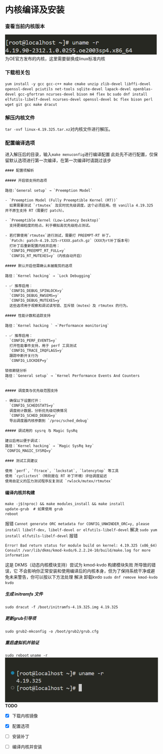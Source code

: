 # 内核编译及安装
### 查看当前内核版本
![alt text](image-10.png)
为OE官方发布的内核，这里需要替换成linux标准内核
### 下载相关包
`yum install -y gcc gcc-c++ make cmake unzip zlib-devel libffi-devel openssl-devel pciutils net-tools sqlite-devel lapack-devel openblas-devel gcc-gfortran ncurses-devel bison m4 flex bc`
`sudo dnf install elfutils-libelf-devel ncurses-devel openssl-devel bc flex bison perl wget git gcc make dracut`
### 解压内核文件
`tar -xvf linux-4.19.325.tar.xz`对内核文件进行解压。
### 配置编译选项
进入解压后的目录，输入`make menuconfig`进行编译配置
此处先不进行配置，仅保留默认选项进行第一次编译，在第一次编译时请跳过该步

```
#### 配置项解析

##### 开启锁支持的选项

路径:`General setup` → `Preemption Model`

- `Preemption Model (Fully Preemptible Kernel (RT))`
  如果需要测试 `rtmutex` 及实时优先级调度，这个必须启用。但 vanilla 4.19.325 并不原生支持 RT（需要打 patch）。

- `Preemptible Kernel (Low-Latency Desktop)`
  支持更细粒度的抢占，利于模拟高优先级抢占测试。

- 若打算使用`rtmutex`进行测试，需要打 PREEMPT-RT 补丁。
  `Patch: patch-4.19.325-rtXXX.patch.gz`（XXX为rt补丁版本号）
  打补丁后重新配置内核并启用：
  `CONFIG_PREEMPT_RT_FULL=y`
  `CONFIG_RT_MUTEXES=y`（内核自动开启）

##### 默认开启但需确认未被裁剪的选项

路径：`Kernel hacking` → `Lock Debugging`

- ✅ 推荐启用：
  `CONFIG_DEBUG_SPINLOCK=y`
  `CONFIG_DEBUG_RWSEMS=y`
  `CONFIG_DEBUG_MUTEXES=y`
  这些选项用于观察和调试读写锁、互斥锁（mutex）及 rtmutex 的行为。

##### 性能计数和追踪支持

路径：`Kernel hacking ` →`Performance monitoring`

- ✅ 推荐启用：
  `CONFIG_PERF_EVENTS=y`
  打开性能事件支持，用于 perf 工具测试
  `CONFIG_TRACE_IRQFLAGS=y`
  跟踪中断开关行为
  `CONFIG_LOCKDEP=y`

锁依赖链分析
路径：`General setup` → `Kernel Performance Events And Counters
`

##### 调度类与优先级范围支持

- 确保以下设置打开：
  `CONFIG_SCHEDSTATS=y`
  调度统计数据，分析优先级切换情况
  `CONFIG_SCHED_DEBUG=y`
  导出调度器内核参数到 `/proc/sched_debug`

##### 调试用的 sysrq 与 Magic SysRq

建议启用以便于调试：
路径：`Kernel hacking` → `Magic SysRq key`
`CONFIG_MAGIC_SYSRQ=y`

#### 测试工具建议

使用 `perf`, `ftrace`, `lockstat`, `latencytop` 等工具
使用 `cyclictest`（特别是在 RT 补丁环境）评估调度延迟
使用自定义的压力测试程序反复测试 `rwlock/mutex/rtmutex`
```

#### 编译内核并构建
```
make -j$(nproc) && make modules_install && make install
update-grub  # 如果使用 grub
reboot
```

 报错
`Cannot generate ORC metadata for CONFIG_UNWINDER_ORC=y, please install libelf-dev, libelf-devel or elfutils-libelf-devel`
解决
`sudo yum install elfutils-libelf-devel`
报错

```
Error! Bad return status for module build on kernel: 4.19.325 (x86_64)
Consult /var/lib/dkms/kmod-kvdo/6.2.2.24-10/build/make.log for more information
```
这是 DKMS（动态内核模块支持）尝试为 kmod-kvdo 构建模块失败 所导致的错误，它 不会影响你正常安装和使用编译后的内核本身，但为了保持系统干净或避免未来警告，你可以按以下方法处理
解决
卸载kvdo
`sudo dnf remove kmod-kvdo kvdo`
##### 生成 initramfs 文件
`sudo dracut -f /boot/initramfs-4.19.325.img 4.19.325`
##### 更新grub引导项
`sudo grub2-mkconfig -o /boot/grub2/grub.cfg`
##### 重启虚拟机并验证
`sudo reboot`
`uname -r`
![alt text](image-11.png)
**TODO**
- [x] 下载内核镜像
- [x] 配置选项
- [ ] 安装补丁
- [ ] 编译内核并安装


